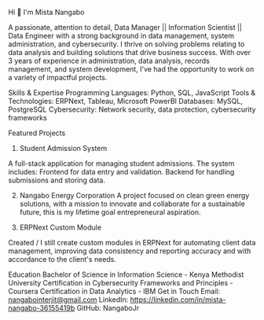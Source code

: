 Hi 👋 I'm Mista Nangabo

A passionate, attention to detail,  Data Manager || Information Scientist || Data Engineer with a strong background in data management, system administration, and cybersecurity. I thrive on solving problems relating to data analysis and building solutions that drive business success. With over 3 years of experience in administration, data analysis, records management, and system development, I've had the opportunity to work on a variety of impactful projects.

Skills & Expertise
Programming Languages: Python, SQL, JavaScript
Tools & Technologies: ERPNext, Tableau, Microsoft PowerBI
Databases: MySQL, PostgreSQL
Cybersecurity: Network security, data protection, cybersecurity frameworks

Featured Projects
1. Student Admission System
   
A full-stack application for managing student admissions. The system includes:
Frontend for data entry and validation.
Backend for handling submissions and storing data.

2. Nangabo Energy Corporation
A project focused on clean green energy solutions, with a mission to innovate and collaborate for a sustainable future, this is my lifetime goal entrepreneural aspiration.

3. ERPNext Custom Module
   
Created / I still create custom modules in ERPNext for automating client data management, improving data consistency and reporting accuracy and with accordance to the client's needs.

Education
Bachelor of Science in Information Science - Kenya Methodist University
Certification in Cybersecurity Frameworks and Principles - Coursera
Certification in Data Analytics - IBM
Get in Touch
Email: nangabointerjit@gmail.com
LinkedIn: https://linkedin.com/in/mista-nangabo-36155419b
GitHub: NangaboJr
<!---
NangaboJr/NangaboJr is a ✨ special ✨ repository because its `README.md` (this file) appears on your GitHub profile.
You can click the Preview link to take a look at your changes.
--->
